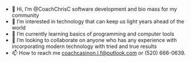 - 👋 Hi, I’m @CoachChrisC software development and bio mass for my community 
- 👀 I’m interested in technology that can keep us light years ahead of the world 
- 🌱 I’m currently learning basics of programming and computer tools 
- 💞️ I’m looking to collaborate on anyone who has any experience with incorporating modern technology with tried and true results 
- 📫 How to reach me coachcasinon.l.f@outlook.com or (520) 666-0639.

<!---
CoachChrisC/CoachChrisC is a ✨ special ✨ repository because its `README.md` (this file) appears on your GitHub profile.
You can click the Preview link to take a look at your changes.
--->
